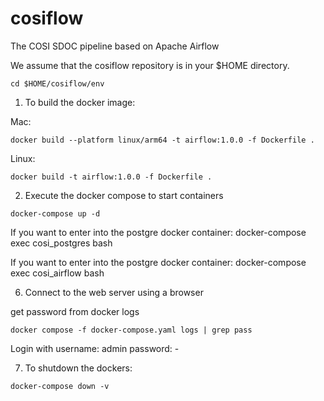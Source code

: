 # cosiflow
The COSI SDOC pipeline based on Apache Airflow

We assume that the cosiflow repository is in your $HOME directory.

```
cd $HOME/cosiflow/env
```

1) To build the docker image:

Mac:
```
docker build --platform linux/arm64 -t airflow:1.0.0 -f Dockerfile .
```

Linux:
```
docker build -t airflow:1.0.0 -f Dockerfile .
```

2) Execute the docker compose to start containers

```
docker-compose up -d
```

If you want to enter into the postgre docker container: docker-compose exec cosi_postgres bash

If you want to enter into the postgre docker container: docker-compose exec cosi_airflow bash


6) Connect to the web server using a browser

get password from docker logs

```
docker compose -f docker-compose.yaml logs | grep pass
```

Login with username: admin  password: -

7) To shutdown the dockers:

```
docker-compose down -v
```

